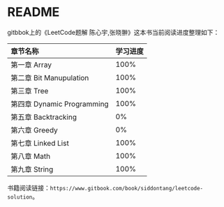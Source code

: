 # README

gitbbok上的《LeetCode题解 陈心宇,张晓翀》这本书当前阅读进度整理如下：

| 章节名称 | 学习进度 |
| :-- | :-- |
| 第一章 Array | 100% |
| 第二章 Bit Manupulation | 100% |
| 第三章 Tree | 100% |
| 第四章 Dynamic Programming | 100% |
| 第五章 Backtracking | 0% |
| 第六章 Greedy | 0% |
| 第七章 Linked List | 100% |
| 第八章 Math | 100% |
| 第九章 String | 100% |


书籍阅读链接：```https://www.gitbook.com/book/siddontang/leetcode-solution```。



